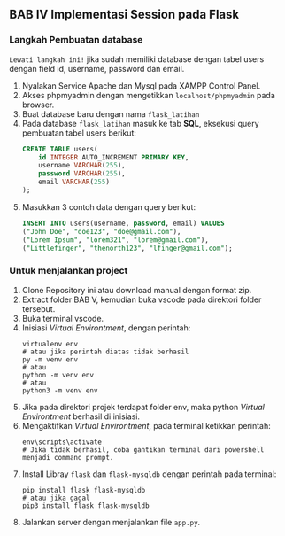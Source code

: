 ## BAB IV Implementasi Session pada Flask

### Langkah Pembuatan database
`Lewati langkah ini!` jika sudah memiliki database dengan tabel users dengan field id, username, password dan email.
1. Nyalakan Service Apache dan Mysql pada XAMPP Control Panel.
2. Akses phpmyadmin dengan mengetikkan `localhost/phpmyadmin` pada browser.
3. Buat database baru dengan nama `flask_latihan`
4. Pada database `flask_latihan` masuk ke tab **SQL**, eksekusi query pembuatan tabel users berikut:
    ```sql
    CREATE TABLE users(
        id INTEGER AUTO_INCREMENT PRIMARY KEY,
        username VARCHAR(255),    
        password VARCHAR(255),    
        email VARCHAR(255)    
    );
    ```
5. Masukkan 3 contoh data dengan query berikut:
    ```sql
    INSERT INTO users(username, password, email) VALUES
    ("John Doe", "doe123", "doe@gmail.com"),
    ("Lorem Ipsum", "lorem321", "lorem@gmail.com"),
    ("Littlefinger", "thenorth123", "lfinger@gmail.com");
    ```

### Untuk menjalankan project
1. Clone Repository ini atau download manual dengan format zip.
2. Extract folder BAB V, kemudian buka vscode pada direktori folder tersebut.
3. Buka terminal vscode.
4. Inisiasi *Virtual Environtment*, dengan perintah:
    ```shell
    virtualenv env
    # atau jika perintah diatas tidak berhasil
    py -m venv env 
    # atau
    python -m venv env
    # atau
    python3 -m venv env
    ```
5. Jika pada direktori projek terdapat folder env, maka python *Virtual Environtment* berhasil di inisiasi.
6. Mengaktifkan *Virtual Environtment*, pada terminal ketikkan perintah:
    ```shell
    env\scripts\activate
    # Jika tidak berhasil, coba gantikan terminal dari powershell menjadi command prompt.
    ```
7. Install Libray `flask` dan `flask-mysqldb` dengan perintah pada terminal:
    ```shell
    pip install flask flask-mysqldb
    # atau jika gagal
    pip3 install flask flask-mysqldb
    ```
8. Jalankan server dengan menjalankan file `app.py`.
